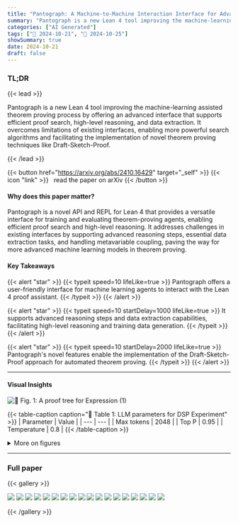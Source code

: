 ```yaml
---
title: "Pantograph: A Machine-to-Machine Interaction Interface for Advanced Theorem Proving, High Level Reasoning, and Data Extraction in Lean 4"
summary: "Pantograph is a new Lean 4 tool improving the machine-learning assisted theorem proving process by offering an advanced interface that supports efficient proof search, high-level reasoning, and data e....."
categories: ["AI Generated"]
tags: ["🔖 2024-10-21", "🤗 2024-10-25"]
showSummary: true
date: 2024-10-21
draft: false
---
```


### TL;DR


{{< lead >}}

Pantograph is a new Lean 4 tool improving the machine-learning assisted theorem proving process by offering an advanced interface that supports efficient proof search, high-level reasoning, and data extraction.  It overcomes limitations of existing interfaces, enabling more powerful search algorithms and facilitating the implementation of novel theorem proving techniques like Draft-Sketch-Proof.

{{< /lead >}}


{{< button href="https://arxiv.org/abs/2410.16429" target="_self" >}}
{{< icon "link" >}} &nbsp; read the paper on arXiv
{{< /button >}}

#### Why does this paper matter?
Pantograph is a novel API and REPL for Lean 4 that provides a versatile interface for training and evaluating theorem-proving agents, enabling efficient proof search and high-level reasoning. It addresses challenges in existing interfaces by supporting advanced reasoning steps, essential data extraction tasks, and handling metavariable coupling, paving the way for more advanced machine learning models in theorem proving.
#### Key Takeaways

{{< alert "star" >}}
{{< typeit speed=10 lifeLike=true >}} Pantograph offers a user-friendly interface for machine learning agents to interact with the Lean 4 proof assistant. {{< /typeit >}}
{{< /alert >}}

{{< alert "star" >}}
{{< typeit speed=10 startDelay=1000 lifeLike=true >}} It supports advanced reasoning steps and data extraction capabilities, facilitating high-level reasoning and training data generation. {{< /typeit >}}
{{< /alert >}}

{{< alert "star" >}}
{{< typeit speed=10 startDelay=2000 lifeLike=true >}} Pantograph's novel features enable the implementation of the Draft-Sketch-Proof approach for automated theorem proving. {{< /typeit >}}
{{< /alert >}}

------
#### Visual Insights



![](figures/figures_5_0.png "🔼 Fig. 1: A proof tree for Expression (1)")





{{< table-caption caption="🔽 Table 1: LLM parameters for DSP Experiment" >}}
| Parameter | Value |
| --- | --- |
| Max tokens | 2048 |
| Top P | 0.95 |
| Temperature | 0.8 |
{{< /table-caption >}}





<details>
<summary>More on figures
</summary>


![](figures/figures_7_0.png "🔼 Fig. 2: System architecture of Pantograph. A solid arrow indicates that the component at the arrow source calls functions in the component that is the arrow's target. A human operator interacts with Lean 4's kernel via the IDE, but a machine learning agent can interact via one of Pantograph's interfaces.")

![](figures/figures_7_1.png "🔼 Fig. 3: Call hierarchy in Pantograph during the execution of a normal tactic. The text on the right indicates the Lean 4 monad each function runs in.")

![](figures/figures_10_0.png "🔼 Fig. 4: 2 becomes dormant after a tactic is applied to 1. It must be brought back into scope with goal.continue before the proof can finish. The ellipses (...) are plalceholders for some combination of tactics which eventually solves the descendant of (1")

![](figures/figures_11_0.png "🔼 Fig. 5: In this diagram, rectangular boxes are proof states, and circles are goals. Each proof state has 0 or more goals. A state with no goals is considered solved. If all descendant goals of a state become solved, the state itself becomes solved.")


</details>

------







### Full paper

{{< gallery >}}

  <img src="paper_images/1.png" class="grid-w50 md:grid-w33 xl:grid-w25" />

  <img src="paper_images/2.png" class="grid-w50 md:grid-w33 xl:grid-w25" />

  <img src="paper_images/3.png" class="grid-w50 md:grid-w33 xl:grid-w25" />

  <img src="paper_images/4.png" class="grid-w50 md:grid-w33 xl:grid-w25" />

  <img src="paper_images/5.png" class="grid-w50 md:grid-w33 xl:grid-w25" />

  <img src="paper_images/6.png" class="grid-w50 md:grid-w33 xl:grid-w25" />

  <img src="paper_images/7.png" class="grid-w50 md:grid-w33 xl:grid-w25" />

  <img src="paper_images/8.png" class="grid-w50 md:grid-w33 xl:grid-w25" />

  <img src="paper_images/9.png" class="grid-w50 md:grid-w33 xl:grid-w25" />

  <img src="paper_images/10.png" class="grid-w50 md:grid-w33 xl:grid-w25" />

  <img src="paper_images/11.png" class="grid-w50 md:grid-w33 xl:grid-w25" />

  <img src="paper_images/12.png" class="grid-w50 md:grid-w33 xl:grid-w25" />

  <img src="paper_images/13.png" class="grid-w50 md:grid-w33 xl:grid-w25" />

  <img src="paper_images/14.png" class="grid-w50 md:grid-w33 xl:grid-w25" />

  <img src="paper_images/15.png" class="grid-w50 md:grid-w33 xl:grid-w25" />

  <img src="paper_images/16.png" class="grid-w50 md:grid-w33 xl:grid-w25" />

  <img src="paper_images/17.png" class="grid-w50 md:grid-w33 xl:grid-w25" />

  <img src="paper_images/18.png" class="grid-w50 md:grid-w33 xl:grid-w25" />

{{< /gallery >}}